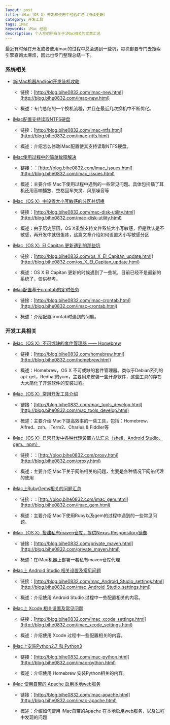 ```yaml
---
layout: post
title: iMac（OS X）开发和使用中经验汇总（持续更新）
category: 开发工具
tags: iMac
keywords: iMac 经验 
description: 个人写的所有关于iMac相关的文章汇总
---
```


最近有时候在开发或者使用mac的过程中总会遇到一些坑，每次都要专门去搜索引擎查询太麻烦，因此也专门整理总结一下。

### 系统相关

- [新iMac机器Android开发装机攻略](http://blog.bihe0832.com/imac-new.html)

	- 链接：[http://blog.bihe0832.com/imac-new.html](http://blog.bihe0832.com/imac-new.html)
		
	- 概述：专门总结的一个换机流程，并且在最近几次换机中不断优化。

- [iMac配置支持读取NTFS硬盘](http://blog.bihe0832.com/imac-ntfs.html)
	
	- 链接：[http://blog.bihe0832.com/imac-ntfs.html](http://blog.bihe0832.com/imac-ntfs.html)
		
	- 概述：介绍怎么修改iMac配置使其支持读取NTFS硬盘。
	
- [iMac使用过程中的简单故障解决](http://blog.bihe0832.com/imac_issues.html)

	- 链接：：[http://blog.bihe0832.com/imac_issues.html](http://blog.bihe0832.com/imac_issues.html)
	
	- 概述：主要介绍iMac下使用过程中遇到的一些常见问题。具体包括插了耳机还用音响播放、空格回车失灵、风扇噪音等

- [iMac（OS X）中设置大小写敏感的分区并切换](http://blog.bihe0832.com/mac-disk-utility.html)

	- 链接：[http://blog.bihe0832.com/mac-disk-utility.html](http://blog.bihe0832.com/mac-disk-utility.html)
	
	- 概述：由于历史原因，OS X虽然支持文件系统大小写敏感，但是默认是不敏感，再开发中就很蛋疼，这篇文章介绍如何设置大小写敏感分区

- [iMac（OS X）El Capitan 更新遇到的那些坑](http://blog.bihe0832.com/os_X_El_Capitan_update.html)
	
	- 链接：[http://blog.bihe0832.com/os_X_El_Capitan_update.html](http://blog.bihe0832.com/os_X_El_Capitan_update.html)
		
	- 概述：OS X El Capitan 更新的时候遇到了一些坑，目前已经不是最新的系统了，仅供参考。

- [iMac配置基于crontab的定时任务](http://blog.bihe0832.com/imac-crontab.html)

	- 链接：[http://blog.bihe0832.com/imac-crontab.html](http://blog.bihe0832.com/imac-crontab.html)
		
	- 概述：介绍配置crontab时遇到的问题。

### 开发工具相关

- [iMac（OS X）不可或缺的套件管理器 —— Homebrew](http://blog.bihe0832.com/homebrew.html)
	
	- 链接：[http://blog.bihe0832.com/homebrew.html](http://blog.bihe0832.com/homebrew.html)
	
	- 概述：Homebrew，OS X 不可或缺的套件管理器。类似于Debian系列的apt-get，Redhat的yum，主要用来安装一些开源软件，这些工具的存在大大简化了开源软件的安装过程。

- [iMac（OS X）常用开发工具介绍](http://blog.bihe0832.com/mac_tools_develop.html)

	- 链接：[http://blog.bihe0832.com/mac_tools_develop.html](http://blog.bihe0832.com/mac_tools_develop.html)
	
	- 概述：主要介绍iMac下提高效率的一些工具，包括：Homebrew、Alfred、zsh、iTerm2、Charles & Fiddler等
	
- [iMac（OS X）日常开发中各种代理设置方法汇总（shell、Android Studio、gem、npm）](http://blog.bihe0832.com/proxy.html)
	
	- 链接：：[http://blog.bihe0832.com/proxy.html](http://blog.bihe0832.com/proxy.html)
	
	- 概述：主要介绍iMac下关于网络相关的问题，主要是各种情况下网络代理的使用

- [iMac上RubyGems相关的问题汇总](http://blog.bihe0832.com/imac_gem.html)

	- 链接：：[http://blog.bihe0832.com/imac_gem.html](http://blog.bihe0832.com/imac_gem.html)
	
	- 概述：主要介绍iMac下使用Ruby以及gem的过程中遇到的一些常见问题。

- [iMac（OS X）搭建私有maven仓库，提供Nexus Responsitory镜像](http://blog.bihe0832.com/private_maven.html)
	
	- 链接：[http://blog.bihe0832.com/private_maven.html](http://blog.bihe0832.com/private_maven.html)
	
	- 概述：在iMac机器上部署一套私有maven仓库代理

- [iMac上 Android Studio 相关设置及常见问题](http://blog.bihe0832.com/mac_Android_Studio_settings.html)
	
	- 链接：[http://blog.bihe0832.com/mac_Android_Studio_settings.html](http://blog.bihe0832.com/mac_Android_Studio_settings.html)
		
	- 概述：介绍使用 Android Studio 过程中一些配置相关的内容。


- [iMac上 Xcode 相关设置及常见问题](http://blog.bihe0832.com/imac_xcode_settings.html)
	
	- 链接：[http://blog.bihe0832.com/imac_xcode_settings.html](http://blog.bihe0832.com/imac_xcode_settings.html)
		
	- 概述：介绍使用 Xcode 过程中一些配置相关的内容。

- [iMac上安装Python2.7 和 Python3](http://blog.bihe0832.com/imac-python.html)
	
	- 链接：[http://blog.bihe0832.com/imac-python.html](http://blog.bihe0832.com/imac-python.html)
		
	- 概述：介绍使用 Homebrew 安装Python相关的内容。

- [iMac 使用自带的 Apache 启用本地web服务](http://blog.bihe0832.com/imac-apache.html)
	
	- 链接：[http://blog.bihe0832.com/imac-apache.html](http://blog.bihe0832.com/imac-apache.html)
		
	- 概述：介绍如何使用 iMac自带的Apache 在本地启用web服务，以及过程中发现的问题
